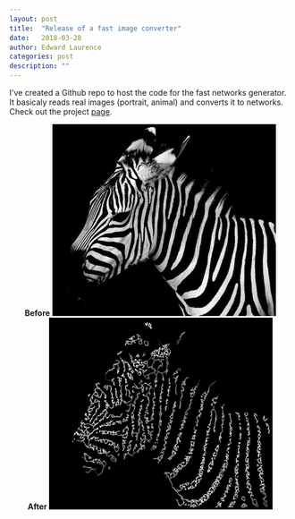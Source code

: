 ```yaml
---
layout: post
title:  "Release of a fast image converter"
date:   2018-03-28
author: Edward Laurence
categories: post
description: ""
---
```


I've created a Github repo to host the code for the fast networks generator. It basicaly reads real images (portrait, animal) and converts it to networks. Check out the project <a href="http://edwardlaurence.me/portfolio/1993/01/11/facenetwork.html">page</a>. 


<!--more-->


<div style="text-align: center;">
	<b>Before</b>
	<img src="/assets/posts/GRG/zebra_small.jpg" title="" style="max-width: 400px">
	<br>
	<b>After</b>
	<img src="/assets/posts/GRG/zebra_small.png" title="" style="max-width: 400px">
</div>